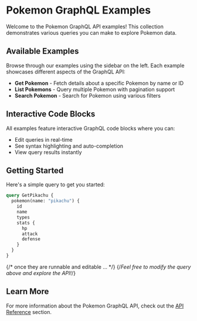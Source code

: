 # Pokemon GraphQL Examples

Welcome to the Pokemon GraphQL API examples! This collection demonstrates various queries you can make to explore Pokemon data.

## Available Examples

Browse through our examples using the sidebar on the left. Each example showcases different aspects of the GraphQL API:

- **Get Pokemon** - Fetch details about a specific Pokemon by name or ID
- **List Pokemons** - Query multiple Pokemon with pagination support
- **Search Pokemon** - Search for Pokemon using various filters

## Interactive Code Blocks

All examples feature interactive GraphQL code blocks where you can:

- Edit queries in real-time
- See syntax highlighting and auto-completion
- View query results instantly

## Getting Started

Here's a simple query to get you started:

```graphql interactive
query GetPikachu {
  pokemon(name: "pikachu") {
    id
    name
    types
    stats {
      hp
      attack
      defense
    }
  }
}
```

{/* once they are runnable and editable ... */}
{/*Feel free to modify the query above and explore the API!*/}

## Learn More

For more information about the Pokemon GraphQL API, check out the [API Reference](/reference) section.
